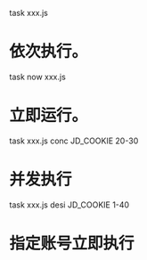 task xxx.js
# 依次执行。

task now xxx.js
# 立即运行。

task xxx.js conc JD_COOKIE 20-30
# 并发执行

task xxx.js desi JD_COOKIE 1-40 
# 指定账号立即执行
